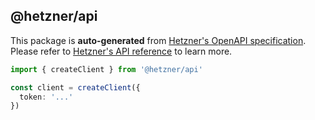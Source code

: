 ## @hetzner/api

This package is **auto-generated** from [Hetzner's OpenAPI specification](https://docs.hetzner.cloud/spec.json). Please refer to [Hetzner's API reference](https://docs.hetzner.cloud/) to learn more.

```ts
import { createClient } from '@hetzner/api'

const client = createClient({
  token: '...'
})
```

